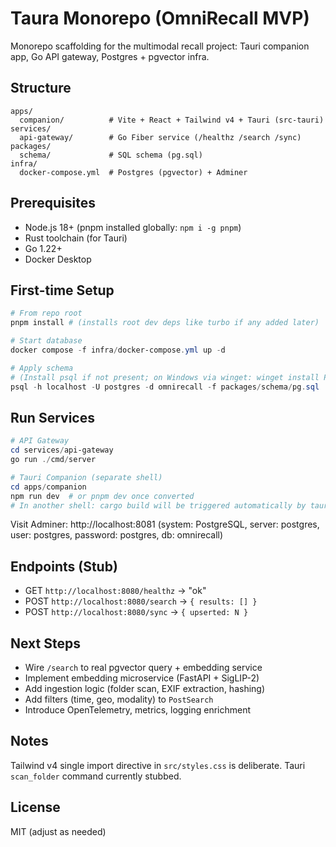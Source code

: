 # Taura Monorepo (OmniRecall MVP)

Monorepo scaffolding for the multimodal recall project: Tauri companion app, Go API gateway, Postgres + pgvector infra.

## Structure
```
apps/
  companion/          # Vite + React + Tailwind v4 + Tauri (src-tauri)
services/
  api-gateway/        # Go Fiber service (/healthz /search /sync)
packages/
  schema/             # SQL schema (pg.sql)
infra/
  docker-compose.yml  # Postgres (pgvector) + Adminer
```

## Prerequisites
- Node.js 18+ (pnpm installed globally: `npm i -g pnpm`)
- Rust toolchain (for Tauri)
- Go 1.22+
- Docker Desktop

## First-time Setup
```powershell
# From repo root
pnpm install # (installs root dev deps like turbo if any added later)

# Start database
docker compose -f infra/docker-compose.yml up -d

# Apply schema
# (Install psql if not present; on Windows via winget: winget install PostgreSQL.postgresql)
psql -h localhost -U postgres -d omnirecall -f packages/schema/pg.sql
```

## Run Services
```powershell
# API Gateway
cd services/api-gateway
go run ./cmd/server

# Tauri Companion (separate shell)
cd apps/companion
npm run dev  # or pnpm dev once converted
# In another shell: cargo build will be triggered automatically by tauri when building the desktop app 
```

Visit Adminer: http://localhost:8081 (system: PostgreSQL, server: postgres, user: postgres, password: postgres, db: omnirecall)

## Endpoints (Stub)
- GET `http://localhost:8080/healthz` → "ok"
- POST `http://localhost:8080/search` → `{ results: [] }`
- POST `http://localhost:8080/sync` → `{ upserted: N }`

## Next Steps
- Wire `/search` to real pgvector query + embedding service
- Implement embedding microservice (FastAPI + SigLIP-2)
- Add ingestion logic (folder scan, EXIF extraction, hashing)
- Add filters (time, geo, modality) to `PostSearch`
- Introduce OpenTelemetry, metrics, logging enrichment

## Notes
Tailwind v4 single import directive in `src/styles.css` is deliberate.
Tauri `scan_folder` command currently stubbed.

## License
MIT (adjust as needed)
